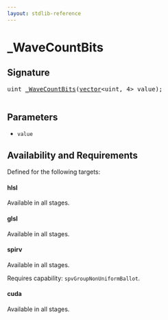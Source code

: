 ```yaml
---
layout: stdlib-reference
---
```


# \_WaveCountBits

## Signature 

<pre>
<span class="code_keyword">uint</span> <a href="/stdlib-reference/global-decls/WaveCountBits">_WaveCountBits</a>(<a href="/stdlib-reference/types/vector/index" class="code_type">vector</a>&lt;<span class="code_keyword">uint</span>, 4&gt; <span class='code_param'>value</span>);

</pre>

## Parameters

* `value`

## Availability and Requirements

Defined for the following targets:

#### hlsl
Available in all stages.

#### glsl
Available in all stages.

#### spirv
Available in all stages.

Requires capability: `spvGroupNonUniformBallot`.
#### cuda
Available in all stages.




